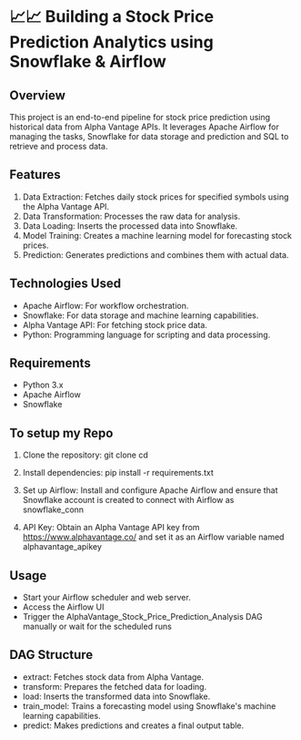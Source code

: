 
# 📈📈 Building a Stock Price Prediction Analytics using Snowflake & Airflow 

## Overview

  This project is an end-to-end pipeline for stock price prediction using historical data from Alpha Vantage APIs. It leverages Apache Airflow for managing the tasks, Snowflake for data storage and prediction and SQL to retrieve and process data.

## Features
1. Data Extraction: Fetches daily stock prices for specified symbols using the Alpha Vantage API.
2. Data Transformation: Processes the raw data for analysis.
3. Data Loading: Inserts the processed data into Snowflake.
4. Model Training: Creates a machine learning model for forecasting stock prices.
5. Prediction: Generates predictions and combines them with actual data.
   
## Technologies Used
- Apache Airflow: For workflow orchestration.
- Snowflake: For data storage and machine learning capabilities.
- Alpha Vantage API: For fetching stock price data.
- Python: Programming language for scripting and data processing.

## Requirements
- Python 3.x
- Apache Airflow
- Snowflake

## To setup my Repo

1. Clone the repository:
			git clone <repository-url>
			cd <repository-directory>
   
3. Install dependencies: pip install -r requirements.txt

3. Set up Airflow: Install and configure Apache Airflow and ensure that Snowflake account is created to connect with Airflow as snowflake_conn

5. API Key: Obtain an Alpha Vantage API key from https://www.alphavantage.co/ and set it as an Airflow variable named alphavantage_apikey

## Usage
- Start your Airflow scheduler and web server.
- Access the Airflow UI
- Trigger the AlphaVantage_Stock_Price_Prediction_Analysis DAG manually or wait for the scheduled runs

## DAG Structure
- extract: Fetches stock data from Alpha Vantage.
- transform: Prepares the fetched data for loading.
- load: Inserts the transformed data into Snowflake.
- train_model: Trains a forecasting model using Snowflake's machine learning capabilities.
- predict: Makes predictions and creates a final output table.
